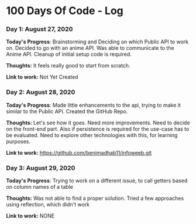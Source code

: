 # 100 Days Of Code - Log

### Day 1: August 27, 2020

**Today's Progress**: Brainstorming and Deciding on which Public API to work on. Decided to go with an anime API. Was able to communicate to the Anime API. Cleanup of initial setup code is required.

**Thoughts:** It feels really good to start from scratch.

**Link to work:** Not Yet Created

### Day 2: August 28, 2020

**Today's Progress**: Made little enhancements to the api, trying to make it similar to the Public API. Created the GitHub Repo. 

**Thoughts:** Let's see how it goes. Need more improvements. Need to decide on the front-end part. Also if persistence is required for the use-case has to be evaluated. Need to explore other technologies with this, for learning purposes.

**Link to work:** https://github.com/benimadhab11/infoweeb.git

### Day 3: August 29, 2020

**Today's Progress**: Trying to work on a different issue, to call getters based on column names of a table

**Thoughts:** Was not able to find a proper solution. Tried a few approaches using reflection, which didn't work

**Link to work:** NONE
